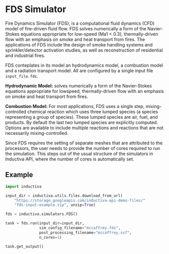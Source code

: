 # FDS Simulator

Fire Dynamics Simulator (FDS), is a computational fluid dynamics (CFD) model of fire-driven fluid flow. FDS solves numerically a form of the Navier-Stokes equations
appropriate for low-speed (Ma1 < 0.3), thermally-driven flow with an emphasis on smoke and heat transport
from fires. The applications of FDS include the design of smoke handling systems and sprinkler/detector activation studies, as well as reconstruction of residential and industrial fires.

FDS conteplates in its model an hydrodynamics model, a combustion model and a radiation transport model. All are configured by a single input file `input_file.fds`.

**Hydrodynamic Model:** solves numerically a form of the Navier-Stokes equations appropriate for lowspeed, thermally-driven flow with an emphasis on smoke and heat transport from fires. 

**Combustion Model:** For most applications, FDS uses a single step, mixing-controlled chemical reaction
which uses three lumped species (a species representing a group of species). These lumped species are
air, fuel, and products. By default the last two lumped species are explicitly computed. Options are
available to include multiple reactions and reactions that are not necessarily mixing-controlled.

Since FDS requires the setting of separate meshes that are attributed to the processors, the user needs to provide the number of cores required to run the simulation. This steps out of the usual structure of the simulators in Inductiva API, where the number of cores is automatically set.

## Example

```python
import inductiva

input_dir = inductiva.utils.files.download_from_url(
    "https://storage.googleapis.com/inductiva-api-demo-files/"
    "fds-input-example.zip", unzip=True)

fds = inductiva.simulators.FDS()

task = fds.run(input_dir=input_dir,
               sim_config_filename="mccaffrey.fds",
               post_processing_filename="mccaffrey.ssf",
               n_cores=1)

task.get_output()
```
